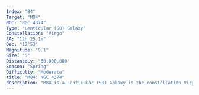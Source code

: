 ```yaml
---
Index: "84"
Target: "M84"
NGC: "NGC 4374"
Type: "Lenticular (S0) Galaxy"
Constellation: "Virgo"
RA: "12h 25.1m"
Dec: "12°53"
Magnitude: "9.1"
Size: "5"
DistanceLy: "60,000,000"
Season: "Spring"
Difficulty: "Moderate"
title: "M84: NGC 4374"
description: "M84 is a Lenticular (S0) Galaxy in the constellation Virgo."
---
```

